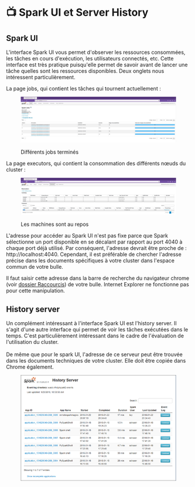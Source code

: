 # 📺 Spark UI et Server History

## Spark UI

L'interface Spark UI vous permet d'observer les ressources consommées, les tâches en cours d'exécution, les utilisateurs connectés, etc. Cette interface est très pratique puisqu'elle permet de savoir avant de lancer une tâche quelles sont les ressources disponibles. Deux onglets nous intéressent particulièrement.

La page jobs, qui contient les tâches qui tournent actuellement :&#x20;

<figure><img src="../.gitbook/assets/spark_ui.PNG" alt=""><figcaption><p>Différents jobs terminés</p></figcaption></figure>

La page executors, qui contient la consommation des différents nœuds du cluster :&#x20;

<figure><img src="../.gitbook/assets/spark_ui_executors.PNG" alt=""><figcaption><p>Les machines sont au repos</p></figcaption></figure>

L'adresse pour accéder au Spark UI n'est pas fixe parce que Spark sélectionne un port disponible en se décalant par rapport au port 4040 à chaque port déjà utilisé. Par conséquent, l'adresse devrait être proche de : http://localhost:4040. Cependant, il est préférable de chercher l'adresse précise dans les documents spécifiques à votre cluster dans l'espace commun de votre bulle.

Il faut saisir cette adresse dans la barre de recherche du navigateur chrome (voir [dossier Raccourcis](../collaborer/stockage-commun.md#se-partager-des-fichiers)) de votre bulle. Internet Explorer ne fonctionne pas pour cette manipulation.

## History server

Un complément intéressant à l'interface Spark UI est l'history server. Il s'agit d'une autre interface qui permet de voir les tâches exécutées dans le temps. C'est particulièrement intéressant dans le cadre de l'évaluation de l'utilisation du cluster. \
\
De même que pour le spark UI, l'adresse de ce serveur peut être trouvée dans les documents techniques de votre cluster. Elle doit être copiée dans Chrome également.

<figure><img src="../.gitbook/assets/hdinsight-spark-history-server.png" alt=""><figcaption></figcaption></figure>
